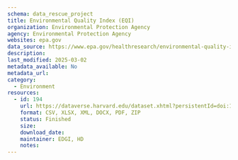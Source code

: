 ```yaml
---
schema: data_rescue_project 
title: Environmental Quality Index (EQI)
organization: Environmental Protection Agency
agency: Environmental Protection Agency
websites: epa.gov
data_source: https://www.epa.gov/healthresearch/environmental-quality-index-eqi
description: 
last_modified: 2025-03-02
metadata_available: No
metadata_url: 
category:
  - Environment
resources:
  - id: 194
    url: https://dataverse.harvard.edu/dataset.xhtml?persistentId=doi:10.7910/DVN/A9ZHHR
    format: CSV, XLSX, XML, DOCX, PDF, ZIP
    status: Finished
    size: 
    download_date: 
    maintainer: EDGI, HD
    notes: 
---
```


